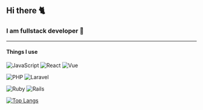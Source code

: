 ## Hi there :cat2:

### I am fullstack developer 🌱

---

#### Things I use

![JavaScript](https://img.shields.io/badge/-JavaScript-000000?style=for-the-badge&logo=javascript) ![React](https://img.shields.io/badge/-React-000000?style=for-the-badge&logo=react) ![Vue](https://img.shields.io/badge/-Vue-000000?style=for-the-badge&logo=vue.js)

![PHP](https://img.shields.io/badge/-PHP-000000?style=for-the-badge&logo=php) ![Laravel](https://img.shields.io/badge/-Laravel-000000?style=for-the-badge&logo=laravel)

![Ruby](https://img.shields.io/badge/-Ruby-000000?style=for-the-badge&logo=ruby) ![Rails](https://img.shields.io/badge/-Rails-000000?style=for-the-badge&logo=Ruby+on+rails)

[![Top Langs](https://github-readme-stats.vercel.app/api/top-langs/?username=AlvinSeville7cf&layout=compact)](https://github.com/anuraghazra/github-readme-stats)
